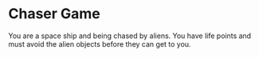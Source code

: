 # Chaser Game
You are a space ship and being chased by aliens. You have life points and must avoid the alien objects before they can get to you.
